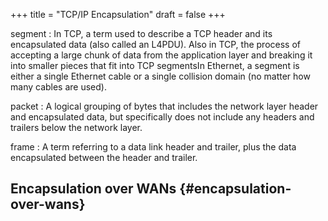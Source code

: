 +++
title = "TCP/IP Encapsulation"
draft = false
+++

segment
: In TCP, a term used to describe a TCP header and its encapsulated data (also called an L4PDU). Also in TCP, the process of accepting a large chunk of data from the application layer and breaking it into smaller pieces that fit into TCP segmentsIn Ethernet, a segment is either a single Ethernet cable or a single collision domain (no matter how many cables are used).

packet
: A logical grouping of bytes that includes the network layer header and encapsulated data, but specifically does not include any headers and trailers below the network layer.

frame
: A term referring to a data link header and trailer, plus the data encapsulated between the header and trailer.


## Encapsulation over WANs {#encapsulation-over-wans}